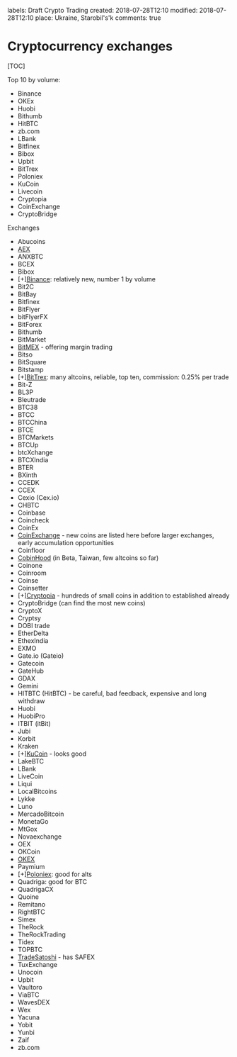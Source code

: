labels: Draft
		Crypto
        Trading
created: 2018-07-28T12:10
modified: 2018-07-28T12:10
place: Ukraine, Starobil's'k
comments: true

# Cryptocurrency exchanges

[TOC]

Top 10 by volume:

- Binance
- OKEx
- Huobi
- Bithumb
- HitBTC
- zb.com
- LBank
- Bitfinex
- Bibox
- Upbit
- BitTrex
- Poloniex
- KuCoin
- Livecoin
- Cryptopia
- CoinExchange
- CryptoBridge

Exchanges

- Abucoins
- [AEX](aex.com)
- ANXBTC
- BCEX
- Bibox
- [+][Binance](https://www.binance.com): relatively new, number 1 by volume
- Bit2C
- BitBay
- Bitfinex
- BitFlyer
- bitFlyerFX
- BitForex
- Bithumb
- BitMarket
- [BitMEX](https://www.bitmex.com) - offering margin trading
- Bitso
- BitSquare
- Bitstamp
- [+][BitTrex](https://bittrex.com): many altcoins, reliable, top ten, commission: 0.25% per trade
- Bit-Z
- BL3P
- Bleutrade
- BTC38
- BTCC
- BTCChina
- BTCE
- BTCMarkets
- BTCUp
- btcXchange
- BTCXIndia
- BTER
- BXinth
- CCEDK
- CCEX
- Cexio (Cex.io)
- CHBTC
- Coinbase
- Coincheck
- CoinEx
- [CoinExchange](https://www.coinexchange.io) - new coins are listed here before larger exchanges, early accumulation opportunities
- Coinfloor
- [CobinHood](https://www.cobinhood.com/) (in Beta, Taiwan, few altcoins so far)
- Coinone
- Coinroom
- Coinse
- Coinsetter
- [+][Cryptopia](https://www.cryptopia.co.nz) - hundreds of small coins in addition to established already
- CryptoBridge (can find the most new coins)
- CryptoX
- Cryptsy
- DOBI trade
- EtherDelta
- EthexIndia
- EXMO
- Gate.io (Gateio)
- Gatecoin
- GateHub
- GDAX
- Gemini
- HITBTC (HitBTC) - be careful, bad feedback, expensive and long withdraw
- Huobi
- HuobiPro
- ITBIT (itBit)
- Jubi
- Korbit
- Kraken
- [+][KuCoin](https://www.kucoin.com) - looks good
- LakeBTC
- LBank
- LiveCoin
- Liqui
- LocalBitcoins
- Lykke
- Luno
- MercadoBitcoin
- MonetaGo
- MtGox
- Novaexchange
- OEX
- OKCoin
- [OKEX](https://www.okex.com)
- Paymium
- [+][Poloniex](https://poloniex.com): good for alts
- Quadriga: good for BTC
- QuadrigaCX
- Quoine
- Remitano
- RightBTC
- Simex
- TheRock
- TheRockTrading
- Tidex
- TOPBTC
- [TradeSatoshi](https://tradesatoshi.com/) - has SAFEX
- TuxExchange
- Unocoin
- Upbit
- Vaultoro
- ViaBTC
- WavesDEX
- Wex
- Yacuna
- Yobit
- Yunbi
- Zaif
- zb.com
